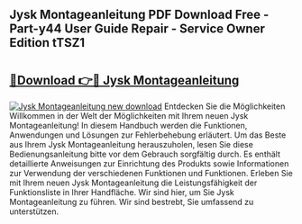 ## Jysk Montageanleitung PDF Download Free - Part-y44 User Guide Repair - Service Owner Edition tTSZ1

# <h2><a href="http://df6batt.blite.top/?on=Jysk+Montageanleitung">🔗Download 👉🔴 Jysk Montageanleitung</a></h2>

[![Jysk Montageanleitung new download](https://i.imgur.com/lujVjoI.png)](http://df6batt.blite.top/?on=Jysk+Montageanleitung)
Entdecken Sie die Möglichkeiten Willkommen in der Welt der Möglichkeiten mit Ihrem neuen Jysk Montageanleitung! In diesem Handbuch werden die Funktionen, Anwendungen und Lösungen zur Fehlerbehebung erläutert. Um das Beste aus Ihrem Jysk Montageanleitung herauszuholen, lesen Sie diese Bedienungsanleitung bitte vor dem Gebrauch sorgfältig durch. Es enthält detaillierte Anweisungen zur Einrichtung des Produkts sowie Informationen zur Verwendung der verschiedenen Funktionen und Funktionen. Erleben Sie mit Ihrem neuen Jysk Montageanleitung die Leistungsfähigkeit der Funktionsliste in Ihrer Handfläche. Wir sind hier, um Sie Jysk Montageanleitung zu führen. Wir sind bestrebt, Sie umfassend zu unterstützen.
